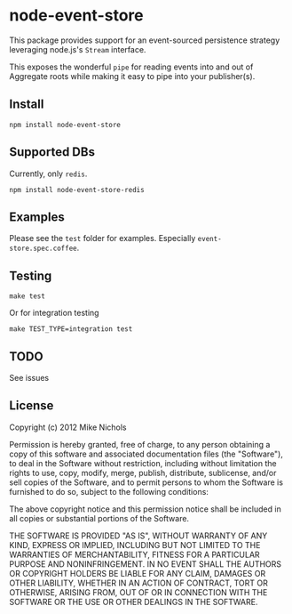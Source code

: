 node-event-store
================

This package provides support for an event-sourced persistence strategy leveraging node.js's `Stream` interface.

This exposes the wonderful `pipe` for reading events into and out of Aggregate roots while making it easy to pipe into your publisher(s).

## Install

`npm install node-event-store`

## Supported DBs

Currently, only `redis`.

`npm install node-event-store-redis`

## Examples

Please see the `test` folder for examples. Especially `event-store.spec.coffee`.


## Testing

    make test

Or for integration testing

    make TEST_TYPE=integration test

## TODO

See issues

## License

Copyright (c) 2012 Mike Nichols

Permission is hereby granted, free of charge, to any person obtaining a copy
of this software and associated documentation files (the "Software"), to deal
in the Software without restriction, including without limitation the rights
to use, copy, modify, merge, publish, distribute, sublicense, and/or sell
copies of the Software, and to permit persons to whom the Software is
furnished to do so, subject to the following conditions:

The above copyright notice and this permission notice shall be included in
all copies or substantial portions of the Software.

THE SOFTWARE IS PROVIDED "AS IS", WITHOUT WARRANTY OF ANY KIND, EXPRESS OR
IMPLIED, INCLUDING BUT NOT LIMITED TO THE WARRANTIES OF MERCHANTABILITY,
FITNESS FOR A PARTICULAR PURPOSE AND NONINFRINGEMENT. IN NO EVENT SHALL THE
AUTHORS OR COPYRIGHT HOLDERS BE LIABLE FOR ANY CLAIM, DAMAGES OR OTHER
LIABILITY, WHETHER IN AN ACTION OF CONTRACT, TORT OR OTHERWISE, ARISING FROM,
OUT OF OR IN CONNECTION WITH THE SOFTWARE OR THE USE OR OTHER DEALINGS IN
THE SOFTWARE.
